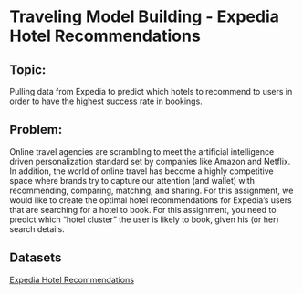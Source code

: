 # Traveling Model Building - Expedia Hotel Recommendations

## Topic:
Pulling data from Expedia to predict which hotels to recommend to users in order to have the highest success rate in bookings.
## Problem: 
Online travel agencies are scrambling to meet the artificial intelligence driven personalization standard set by companies like Amazon and Netflix. In addition, the world of online travel has become a highly competitive space where brands try to capture our attention (and wallet) with recommending, comparing, matching, and sharing. For this assignment, we would like to create the optimal hotel recommendations for Expedia’s users that are searching for a hotel to book. For this assignment, you need to predict which “hotel cluster” the user is likely to book, given his (or her) search details.

## Datasets
[Expedia Hotel Recommendations](https://www.kaggle.com/c/expedia-hotel-recommendations/data)
